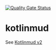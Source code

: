 [![Quality Gate Status](https://sonarcloud.io/api/project_badges/measure?project=danielmunro_kotlinmud&metric=alert_status)](https://sonarcloud.io/dashboard?id=danielmunro_kotlinmud)
# kotlinmud

See [Kotlinmud v2](https://github.com/danielmunro/kotlinmud-v2)
